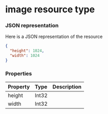 # image resource type



### JSON representation

Here is a JSON representation of the resource

<!-- {
  "blockType": "resource",
  "optionalProperties": [

  ],
  "@odata.type": "microsoft.graph.image"
}-->

```json
{
  "height": 1024,
  "width": 1024
}

```
### Properties
| Property	   | Type	|Description|
|:---------------|:--------|:----------|
|height|Int32||
|width|Int32||

<!-- uuid: 7d87ccda-595b-4223-8ff1-76719c1670cf
2015-10-21 09:37:34 UTC -->
<!-- {
  "type": "#page.annotation",
  "description": "image resource",
  "keywords": "",
  "section": "documentation",
  "tocPath": ""
}-->